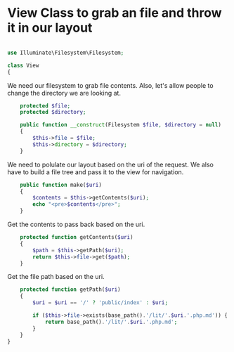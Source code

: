 # View Class to grab an file and throw it in our layout

```php

use Illuminate\Filesystem\Filesystem;

class View
{
```

We need our filesystem to grab file contents.
Also, let's allow people to change the directory we are looking at.

```php
	protected $file;
	protected $directory;

	public function __construct(Filesystem $file, $directory = null)
	{
		$this->file = $file;
		$this->directory = $directory;
	}
```

We need to polulate our layout based on the uri of the request.
We also have to build a file tree and pass it to the view for navigation.

```php
	public function make($uri)
	{
		$contents = $this->getContents($uri);
		echo "<pre>$contents</pre>";
	}
```

Get the contents to pass back based on the uri.

```php
	protected function getContents($uri)
	{
		$path = $this->getPath($uri);
		return $this->file->get($path);
	}
```

Get the file path based on the uri.

```php
	protected function getPath($uri)
	{
		$uri = $uri == '/' ? 'public/index' : $uri;

		if ($this->file->exists(base_path().'/lit/'.$uri.'.php.md')) {
			return base_path().'/lit/'.$uri.'.php.md';
		}
	}
}
```
